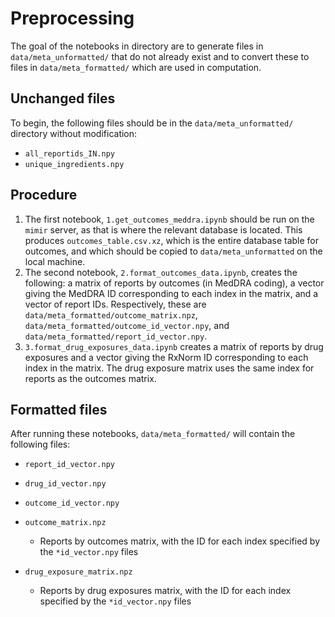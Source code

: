 # Preprocessing

The goal of the notebooks in directory are to generate files in `data/meta_unformatted/` that do not already exist and to convert these to files in `data/meta_formatted/` which are used in computation.

## Unchanged files

To begin, the following files should be in the `data/meta_unformatted/` directory without modification:

* `all_reportids_IN.npy`
* `unique_ingredients.npy`

## Procedure

1. The first notebook, `1.get_outcomes_meddra.ipynb` should be run on the `mimir` server, as that is where the relevant database is located.
This produces `outcomes_table.csv.xz`, which is the entire database table for outcomes, and which should be copied to `data/meta_unformatted` on the local machine.
2. The second notebook, `2.format_outcomes_data.ipynb`, creates the following: a matrix of reports by outcomes (in MedDRA coding), a vector giving the MedDRA ID corresponding to each index in the matrix, and a vector of report IDs.
Respectively, these are `data/meta_formatted/outcome_matrix.npz`, `data/meta_formatted/outcome_id_vector.npy`, and `data/meta_formatted/report_id_vector.npy`.
3. `3.format_drug_exposures_data.ipynb` creates a matrix of reports by drug exposures and a vector giving the RxNorm ID corresponding to each index in the matrix.
The drug exposure matrix uses the same index for reports as the outcomes matrix.

## Formatted files

After running these notebooks, `data/meta_formatted/` will contain the following files:

* `report_id_vector.npy`
* `drug_id_vector.npy`
* `outcome_id_vector.npy`

* `outcome_matrix.npz`
    * Reports by outcomes matrix, with the ID for each index specified by the `*id_vector.npy` files
* `drug_exposure_matrix.npz`
    * Reports by drug exposures matrix, with the ID for each index specified by the `*id_vector.npy` files
